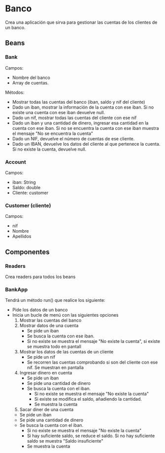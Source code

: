 # Banco 

Crea una aplicación que sirva para gestionar las cuentas de los clientes de un banco. 

## Beans

### Bank

Campos:
- Nombre del banco
- Array de cuentas.

Métodos:
- Mostrar todas las cuentas del banco (iban, saldo y nif del cliente)
- Dado un iban, mostrar la información de la cuenta con ese iban. Si no existe una cuenta con ese iban devuelve null.
- Dado un nif, mostrar todas las cuentas del cliente con ese nif 
- Dado un iban y una cantidad de dinero, ingresar esa cantidad en la cuenta con ese iban. Si no se encuentra la cuenta con ese iban muestra el mensaje "No se encuentra la cuenta"
- Dado un NIF, devuelve el número de cuentas de ese cliente.
- Dado un IBAN, devuelve los datos del cliente al que pertenece la cuenta. Si no existe la cuenta, devuelve null.

### Account

Campos:
- iban: String
- Saldo: double
- Cliente: customer

### Customer (cliente)

Campos:
- nif
- Nombre
- Apellidos

## Componentes

### Readers

Crea readers para todos los beans

### BankApp

Tendrá un método run() que realice los siguiente:
- Pide los datos de un banco
- Inicia un bucle de menú con las siguientes opciones
  1. Mostrar las cuentas del banco
  2. Mostrar datos de una cuenta
     - Se pide un iban
     - Se busca la cuenta con ese iban.
     - Si no existe se muestra el mensaje "No existe la cuenta", si existe se muestra todo en pantall
  3. Mostrar los datos de las cuentas de un cliente
     - Se pide un nif
     - Se recorren las cuentas comprobando si son del cliente con ese nif. Se muestran en pantalla
  4. Ingresar dinero en cuenta
     - Se pide un iban
     - Se pide una cantidad de dinero
     - Se busca la cuenta con el iban. 
       - Si no existe se muestra el mensaje "No existe la cuenta"
       - Si existe se modifica el saldo, añadiendo la cantidad. 
       - Se muestra la cuenta
  5. Sacar diner de una cuenta
    - Se pide un iban
    - Se pide una cantidad de dinero
    - Se busca la cuenta con el iban.
        - Si no existe se muestra el mensaje "No existe la cuenta"
        - Si hay suficiente saldo, se reduce el saldo. Si no hay suficiente saldo se muestra "Saldo insuficiente"
        - Se muestra la cuenta

